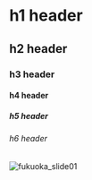 # h1 header
## h2 header
### h3 header
#### h4 header
##### h5 header
###### h6 header
![fukuoka_slide01](https://user-images.githubusercontent.com/87030371/192201520-29979382-6df7-44ed-a81e-597d919c5095.jpg)
